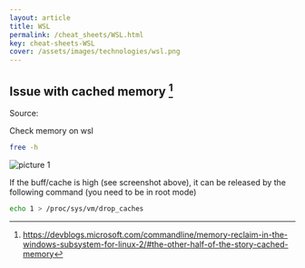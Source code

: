 ```yaml
---
layout: article
title: WSL
permalink: /cheat_sheets/WSL.html
key: cheat-sheets-WSL
cover: /assets/images/technologies/wsl.png
---
```

## Issue with cached memory [^1]

Source:

Check memory on wsl

```bash
free -h
```

![picture 1](images/4a5e71697461c1368d2712b9bd42d563b48a294c27da726aae48861a5a094735.png)  

If the buff/cache is high (see screenshot above), it can be released by the following command (you need to be in root mode)

```bash
echo 1 > /proc/sys/vm/drop_caches
```

[^1]: https://devblogs.microsoft.com/commandline/memory-reclaim-in-the-windows-subsystem-for-linux-2/#the-other-half-of-the-story-cached-memory
